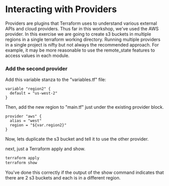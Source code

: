 # Interacting with Providers

Providers are plugins that Terraform uses to understand various external APIs and cloud providers.  Thus far in this
workshop, we've used the AWS provider.  In this exercise we are going to create s3 buckets in multiple regions in a
single terraform working directory.  Running multiple providers in a single project is nifty but not always the recommended
approach.  For example, it may be more reasonable to use the remote_state features to access values in each module.

### Add the second provider

Add this variable stanza to the "variables.tf" file:

```hcl
variable "region2" {
  default = "us-west-2"
}
```

Then, add the new region to "main.tf" just under the existing provider block.

```hcl
provider "aws" {
  alias = "west"
  region = "${var.region2}"
}
```

Now, lets duplicate the s3 bucket and tell it to use the other provider.

next, just a Terraform apply and show.

```bash
terraform apply
terraform show
```
You've done this correctly if the output of the show command indicates that there are 2 s3 buckets and each is in a different region.